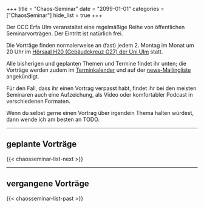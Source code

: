 +++
title = "Chaos-Seminar"
date = "2099-01-01"
categories = ["ChaosSeminar"]
hide_list = true
+++

Der CCC Erfa Ulm veranstaltet eine regelmäßige Reihe von öffentlichen Seminarvorträgen. Der Eintritt ist natürlich frei.

Die Vorträge finden normalerweise an (fast) jedem 2. Montag im Monat um 20 Uhr
im [Hörsaal H20 (Gebäudekreuz O27) der Uni Ulm](/contact#h20) statt.

Alle bisherigen und geplanten Themen und Termine findet ihr unten;
die Vorträge werden zudem im [Terminkalender](/events#Termine) und auf der
[news-Mailingliste](TODO) angekündigt.

Für den Fall, dass ihr einen Vortrag verpasst habt, findet ihr bei den
meisten Seminaren auch eine Aufzeichung, als Video oder komfortabler
Podcast in verschiedenen Formaten.

Wenn du selbst gerne einen Vortrag über irgendein Thema halten würdest,
dann wende ich am besten an TODO.

----------

## geplante Vorträge

{{< chaosseminar-list-next >}}

----------

## vergangene Vorträge

{{< chaosseminar-list-past >}}

